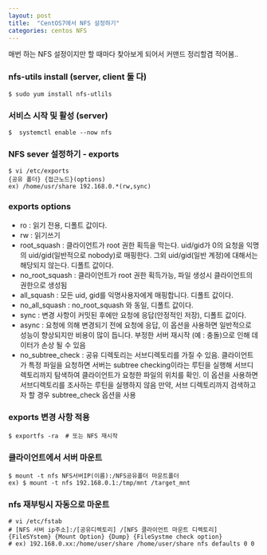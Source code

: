 ```yaml
---
layout: post
title:  "CentOS7에서 NFS 설정하기"
categories: centos NFS 
---
```


매번 하는 NFS 설정이지만 할 때마다 찾아보게 되어서 커맨드 정리할겸 적어봄..

### nfs-utils install (server, client 둘 다) 
    $ sudo yum install nfs-utlils 
      
### 서비스 시작 및 활성 (server)
    $  systemctl enable --now nfs

### NFS sever 설정하기 - exports  

    $ vi /etc/exports
    {공유 폴더} {접근노드}(options)  
    ex) /home/usr/share 192.168.0.*(rw,sync)
    
### exports options

- ro : 읽기 전용, 디폴트 값이다.
- rw : 읽기쓰기
- root_squash : 클라이언트가 root 권한 획득을 막는다. uid/gid가 0의 요청을 익명의 uid/gid(일반적으로 nobody)로 매핑한다. 그외 uid/gid(일반 계정)에 대해서는 해당되지 않는다. 디폴트 값이다.
- no_root_squash : 클라이언트가 root 권한 획득가능, 파일 생성시 클라이언트의 권한으로 생성됨
- all_squash : 모든 uid, gid를 익명사용자에게 매핑합니다. 디폴트 값이다.
- no_all_squash : no_root_squash 와 동일, 디폴트 값이다.
- sync : 변경 사항이 커밋된 후에만 요청에 응답(안정적인 저장), 디폴트 값이다.
- async :   요청에 의해 변경되기 전에 요청에 응답,  이 옵션을 사용하면 일반적으로 성능이 향상되지만 비용이 많이 듭니다. 부정한 서버 재시작 (예 : 충돌)으로 인해 데이터가 손상 될 수 있음
- no_subtree_check : 공유 디렉토리는 서브디렉토리를 가질 수 있음. 클라이언트가 특정 파일을 요청하면 서버는 subtree checking이라는 루틴을 실행해 서브디렉토리까지 탐색하여 클라이언트가 요청한 파일의 위치를 확인. 이 옵션을 사용하면 서브디렉토리를 조사하는 루틴을 실행하지 않음 만약, 서브 디렉토리까지 검색하고자 할 경우 subtree_check 옵션을 사용

### exports 변경 사항 적용 
    $ exportfs -ra  # 또는 NFS 재시작


### 클라이언트에서 서버 마운트 
    $ mount -t nfs NFS서버IP(이름):/NFS공유폴더 마운트폴더
    ex) $ mount -t nfs 192.168.0.1:/tmp/mnt /target_mnt

### nfs 재부팅시 자동으로 마운트 
    # vi /etc/fstab
    # [NFS 서버 ip주소]:/[공유디렉토리] /[NFS 클라이언트 마운트 디렉토리] {FileSYstem} {Mount Option} {Dump} {FileSystme check option}
    # ex) 192.168.0.xx:/home/user/share /home/user/share nfs defaults 0 0

